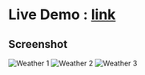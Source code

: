 # Live Demo : [link](https://classy-caramel-288204.netlify.app/)

## Screenshot
![Weather 1](https://github.com/omkarg01/WeatherApp/assets/67428719/402eb29b-adbb-4f87-aabf-03920dbb9cef)
![Weather 2](https://github.com/omkarg01/WeatherApp/assets/67428719/31da364e-5969-4d9f-a7cf-5652a39e5476)
![Weather 3](https://github.com/omkarg01/WeatherApp/assets/67428719/cc68c48f-b0dc-4a0a-952a-22c6a0ec3442)
